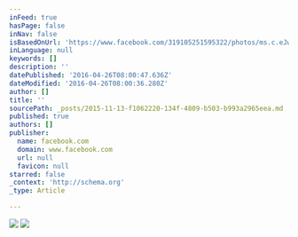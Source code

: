 ```yaml
---
inFeed: true
hasPage: false
inNav: false
isBasedOnUrl: 'https://www.facebook.com/319105251595322/photos/ms.c.eJw9x8ENACAMAsCNTAlYcP~;FfNR4vxPR6nZRgM~;SPPP8s60NvFuucpgLmLsMzA~-~-.bps.a.429319993907180.1073741843.319105251595322/431646670341179/?type=3&theater'
inLanguage: null
keywords: []
description: ''
datePublished: '2016-04-26T08:00:47.636Z'
dateModified: '2016-04-26T08:00:36.280Z'
author: []
title: ''
sourcePath: _posts/2015-11-13-f1062220-134f-4809-b503-b993a2965eea.md
published: true
authors: []
publisher:
  name: facebook.com
  domain: www.facebook.com
  url: null
  favicon: null
starred: false
_context: 'http://schema.org'
_type: Article

---
```

![](https://scontent-arn2-1.xx.fbcdn.net/hphotos-xtp1/v/t1.0-9/11816975_431646670341179_7303159566323926754_n.jpg?oh=9bc25dac7c2b06c028ef5d0359701f8f&oe=56BD0DE5)
![](https://the-grid-user-content.s3-us-west-2.amazonaws.com/73baf70f-77ed-4d9b-aa17-c4aa77e78eb0.jpg)